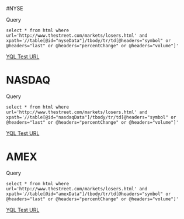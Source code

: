 #NYSE

Query
```
select * from html where url='http://www.thestreet.com/markets/losers.html' and xpath='//table[@id="nyseData"]/tbody/tr/td[@headers="symbol" or @headers="last" or @headers="percentChange" or @headers="volume"]'
```

[YQL Test URL](https://query.yahooapis.com/v1/public/yql?q=select%20*%20from%20html%20where%20url%3D'http%3A%2F%2Fwww.thestreet.com%2Fmarkets%2Flosers.html'%20and%20xpath%3D'%2F%2Ftable%5B%40id%3D%22nyseData%22%5D%2Ftbody%2Ftr%2Ftd%5B%40headers%3D%22symbol%22%20or%20%40headers%3D%22last%22%20or%20%40headers%3D%22percentChange%22%20or%20%40headers%3D%22volume%22%5D'&diagnostics=true)

# NASDAQ

Query
```
select * from html where url='http://www.thestreet.com/markets/losers.html' and xpath='//table[@id="nasdaqData"]/tbody/tr/td[@headers="symbol" or @headers="last" or @headers="percentChange" or @headers="volume"]'
```

[YQL Test URL](https://query.yahooapis.com/v1/public/yql?q=select%20*%20from%20html%20where%20url%3D'http%3A%2F%2Fwww.thestreet.com%2Fmarkets%2Flosers.html'%20and%20xpath%3D'%2F%2Ftable%5B%40id%3D%22nasdaqData%22%5D%2Ftbody%2Ftr%2Ftd%5B%40headers%3D%22symbol%22%20or%20%40headers%3D%22last%22%20or%20%40headers%3D%22percentChange%22%20or%20%40headers%3D%22volume%22%5D'&diagnostics=true)

# AMEX

Query
```
select * from html where url='http://www.thestreet.com/markets/losers.html' and xpath='//table[@id="amexData"]/tbody/tr/td[@headers="symbol" or @headers="last" or @headers="percentChange" or @headers="volume"]'
```

[YQL Test URL](https://query.yahooapis.com/v1/public/yql?q=select%20*%20from%20html%20where%20url%3D'http%3A%2F%2Fwww.thestreet.com%2Fmarkets%2Flosers.html'%20and%20xpath%3D'%2F%2Ftable%5B%40id%3D%22amexData%22%5D%2Ftbody%2Ftr%2Ftd%5B%40headers%3D%22symbol%22%20or%20%40headers%3D%22last%22%20or%20%40headers%3D%22percentChange%22%20or%20%40headers%3D%22volume%22%5D'&diagnostics=true)
